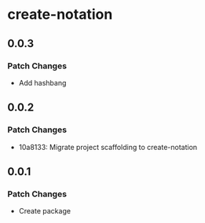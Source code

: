 # create-notation

## 0.0.3

### Patch Changes

- Add hashbang

## 0.0.2

### Patch Changes

- 10a8133: Migrate project scaffolding to create-notation

## 0.0.1

### Patch Changes

- Create package
